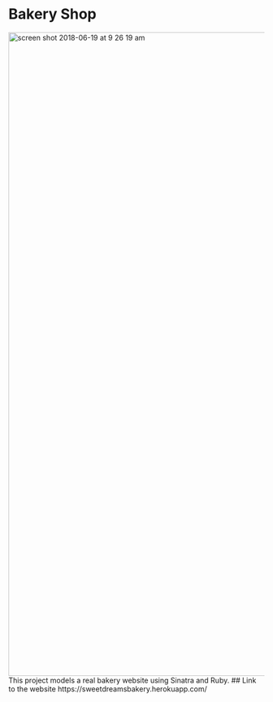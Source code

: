 # Bakery Shop

<img width="1269" alt="screen shot 2018-06-19 at 9 26 19 am" src="https://user-images.githubusercontent.com/26211014/41600255-62325056-73a3-11e8-9fc2-76d85dd2f72a.png">
This project models a real bakery website using Sinatra and Ruby.
## Link to the website
https://sweetdreamsbakery.herokuapp.com/
